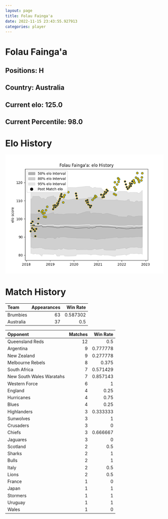 ```yaml
---  
layout: page  
title: Folau Fainga'a  
date: 2022-11-15 23:43:55.927913  
categories: player  
---
```

# Folau Fainga'a

## Positions: H

## Country: Australia

## Current elo: 125.0

## Current Percentile: 98.0

# Elo History


![elo history](history_FolauFainga'a.png)
# Match History


| Team      |   Appearances |   Win Rate |
|:----------|--------------:|-----------:|
| Brumbies  |            63 |   0.587302 |
| Australia |            37 |   0.5      |

| Opponent                 |   Matches |   Win Rate |
|:-------------------------|----------:|-----------:|
| Queensland Reds          |        12 |   0.5      |
| Argentina                |         9 |   0.777778 |
| New Zealand              |         9 |   0.277778 |
| Melbourne Rebels         |         8 |   0.375    |
| South Africa             |         7 |   0.571429 |
| New South Wales Waratahs |         7 |   0.857143 |
| Western Force            |         6 |   1        |
| England                  |         4 |   0.25     |
| Hurricanes               |         4 |   0.75     |
| Blues                    |         4 |   0.25     |
| Highlanders              |         3 |   0.333333 |
| Sunwolves                |         3 |   1        |
| Crusaders                |         3 |   0        |
| Chiefs                   |         3 |   0.666667 |
| Jaguares                 |         3 |   0        |
| Scotland                 |         2 |   0.5      |
| Sharks                   |         2 |   1        |
| Bulls                    |         2 |   1        |
| Italy                    |         2 |   0.5      |
| Lions                    |         2 |   0.5      |
| France                   |         1 |   0        |
| Japan                    |         1 |   1        |
| Stormers                 |         1 |   1        |
| Uruguay                  |         1 |   1        |
| Wales                    |         1 |   0        |